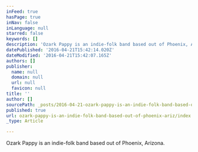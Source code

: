 ```yaml
---
inFeed: true
hasPage: true
inNav: false
inLanguage: null
starred: false
keywords: []
description: 'Ozark Pappy is an indie-folk band based out of Phoenix, Arizona. '
datePublished: '2016-04-21T15:42:14.020Z'
dateModified: '2016-04-21T15:42:07.165Z'
authors: []
publisher:
  name: null
  domain: null
  url: null
  favicon: null
title: ''
author: []
sourcePath: _posts/2016-04-21-ozark-pappy-is-an-indie-folk-band-based-out-of-phoenix-ariz.md
published: true
url: ozark-pappy-is-an-indie-folk-band-based-out-of-phoenix-ariz/index.html
_type: Article

---
```

Ozark Pappy is an indie-folk band based out of Phoenix, Arizona.